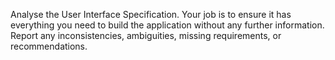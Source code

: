 <!-- copilot:ignore -->
Analyse the User Interface Specification. Your job is to ensure it has everything you need to build the application without any further information. Report any inconsistencies, ambiguities, missing requirements, or recommendations.
